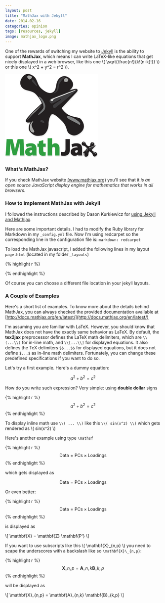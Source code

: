 ```yaml
---
layout: post
title: "MathJax with Jekyll"
date: 2014-02-16
categories: opinion
tags: [resources, jekyll]
image: mathjax_logo.png
---
```


One of the rewards of switching my website to [Jekyll](http://jekyllrb.com/) is the 
ability to support **MathJax**, which means I can write LaTeX-like equations that get 
nicely displayed in a web browser, like this one \\( \sqrt{\frac{n!}{k!(n-k)!}} \\) or 
this one \\( x^2 + y^2 = r^2 \\).

<!--more-->

<img class="centered" src="/images/blog/mathjax_logo.png" />

### What's MathJax?

If you check MathJax website [(www.mathjax.org)](http://www.mathjax.org/) you'll see 
that it *is an open source JavaScript display engine for mathematics that works in all 
browsers*. 


### How to implement MathJax with Jekyll

I followed the instructions described by Dason Kurkiewicz for 
[using Jekyll and Mathjax](http://dasonk.github.io/blog/2012/10/09/Using-Jekyll-and-Mathjax/). 

Here are some important details. I had to modify the Ruby library for Markdown in 
my ```_config.yml``` file. Now I'm using redcarpet so the corresponding line in the 
configuration file is: ```markdown: redcarpet```

To load the MathJax javascript, I added the following lines in my layout ```page.html``` 
(located in my folder ```_layouts```)

{% highlight r %}
<script type="text/javascript"
    src="http://cdn.mathjax.org/mathjax/latest/MathJax.js?config=TeX-AMS-MML_HTMLorMML">
</script>
{% endhighlight %}

Of course you can choose a different file location in your jekyll layouts.


### A Couple of Examples

Here's a short list of examples. To know more about the details behind MathJax, you can 
always checked the provided documentation available at 
[http://docs.mathjax.org/en/latest/](http://docs.mathjax.org/en/latest/)

I'm assuming you are familiar with LaTeX. However, you should know that MathJax does not 
have the exactly same behavior as LaTeX. By default, the **tex2jax** preprocessor defines the 
LaTeX math delimiters, which are ```\\(...\\)``` for in-line math, and ```\\[...\\]``` for 
displayed equations. It also defines the TeX delimiters ```$$...$$``` for displayed 
equations, but it does not define ```$...$``` as in-line math delimiters. Fortunately, 
you can change these predefined specifications if you want to do so.

Let's try a first example. Here's a dummy equation:

$$a^2 + b^2 = c^2$$

How do you write such expression? Very simple: using **double dollar** signs

{% highlight r %}
$$a^2 + b^2 = c^2$$
{% endhighlight %}

To display inline math use ```\\( ... \\)``` like this ```\\( sin(x^2) \\)``` which gets 
rendered as \\( sin(x^2) \\)


Here's another example using type ```\mathsf```

{% highlight r %}
$$ \mathsf{Data = PCs} \times \mathsf{Loadings} $$
{% endhighlight %}

which gets displayed as 

$$ \mathsf{Data = PCs} \times \mathsf{Loadings} $$

Or even better:

{% highlight r %}
$$ \mathsf{Data = PCs} \times \mathsf{Loadings} $$
{% endhighlight %}

is displayed as

\\[ \mathbf{X} = \mathbf{Z} \mathbf{P'} \\]

If you want to use subscripts like this \\( \mathbf{X}\_{n,p} \\) you need to scape the 
underscores with a backslash like so ``` \mathbf{X}\_{n,p} ```:

{% highlight r %}
$$ \mathbf{X}\_{n,p} = \mathbf{A}\_{n,k} \mathbf{B}\_{k,p} $$
{% endhighlight %}

will be displayed as

\\[ \mathbf{X}\_{n,p} = \mathbf{A}\_{n,k} \mathbf{B}\_{k,p} \\]


